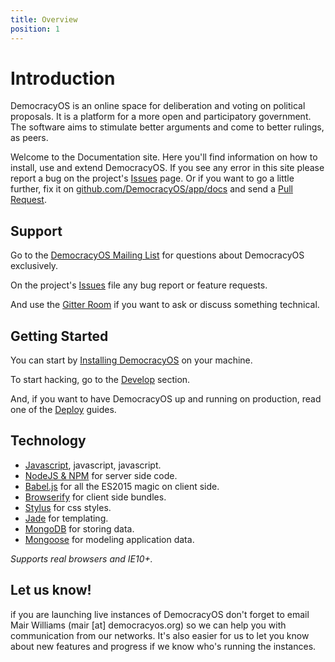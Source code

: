```yaml
---
title: Overview
position: 1
---
```


# Introduction

DemocracyOS is an online space for deliberation and voting on political proposals. It is a platform for a more open and participatory government. The software aims to stimulate better arguments and come to better rulings, as peers.

Welcome to the Documentation site. Here you'll find information on how to install, use and extend DemocracyOS. If you see any error in this site please report a bug on the project's [Issues](https://github.com/DemocracyOS/app/issues) page. Or if you want to go a little further, fix it on [github.com/DemocracyOS/app/docs](https://github.com/DemocracyOS/app/tree/development/docs) and send a [Pull Request](contributing.html#pull-requests).

## Support

Go to the [DemocracyOS Mailing List](https://groups.google.com/forum/#!forum/democracyos-app) for questions about DemocracyOS exclusively.

On the project's [Issues](https://github.com/DemocracyOS/app/issues) file any bug report or feature requests.

And use the [Gitter Room](https://gitter.im/DemocracyOS/app) if you want to ask or discuss something technical.

## Getting Started

You can start by [Installing DemocracyOS](install.md) on your machine.

To start hacking, go to the [Develop](develop) section.

And, if you want to have DemocracyOS up and running on production, read one of the [Deploy](deploy) guides.

## Technology

 * [Javascript](https://es.wikipedia.org/wiki/JavaScript), javascript, javascript.
 * [NodeJS & NPM](http://nodejs.org/download) for server side code.
 * [Babel.js](https://babeljs.io/) for all the ES2015 magic on client side.
 * [Browserify](http://browserify.org/) for client side bundles.
 * [Stylus](https://learnboost.github.io/stylus/) for css styles.
 * [Jade](http://jade-lang.com/) for templating.
 * [MongoDB](http://www.mongodb.org/downloads) for storing data.
 * [Mongoose](http://mongoosejs.com/) for modeling application data.

_Supports real browsers and IE10+._

## Let us know!

if you are launching live instances of DemocracyOS don't forget to email Mair Williams (mair [at] democracyos.org) so we can help you with communication from our networks. It's also easier for us to let you know about new features and progress if we know who's running the instances.
